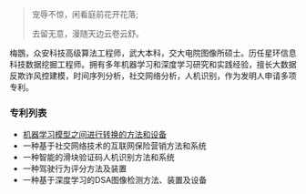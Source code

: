 > 宠辱不惊，闲看庭前花开花落;
>
> 去留无意，漫随天边云卷云舒。

梅鵾，众安科技高级算法工程师，武大本科，交大电院图像所硕士。历任星环信息科技数据挖掘工程师。拥有多年机器学习和深度学习研究和实践经验，擅长大数据反欺诈风控建模，时间序列分析，社交网络分析，人机识别，作为发明人申请多项专利。

### 专利列表
- [机器学习模型之间进行转换的方法和设备](https://patentscope.wipo.int/search/zh/detail.jsf?docId=WO2017193769)
- 一种基于社交网络技术的互联网保险营销方法和系统
- 一种智能的滑块验证码人机识别方法和系统
- 一种驾驶行为评分方法及装置
- 一种基于深度学习的DSA图像检测方法、装置及设备
